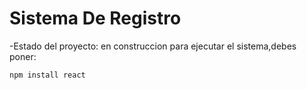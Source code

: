 <h1> Sistema De Registro </h1>
-Estado del proyecto: en construccion 
 para ejecutar el sistema,debes poner:

``` npm install react ```
